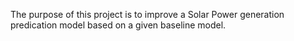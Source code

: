 The purpose of this project is to improve a Solar Power generation  predication model based on a given baseline model.
